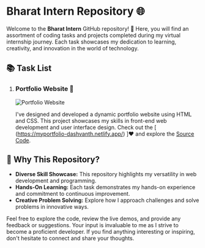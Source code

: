 # Bharat Intern Repository 🌐

Welcome to the **Bharat Intern** GitHub repository! 🚀 Here, you will find an assortment of coding tasks and projects completed during my virtual internship journey. Each task showcases my dedication to learning, creativity, and innovation in the world of technology.

## 📚 Task List

1. ### Portfolio Website 💼

   ![Portfolio Website](link_to_portfolio_screenshot.png)
   
   I've designed and developed a dynamic portfolio website using HTML and CSS. This project showcases my skills in front-end web development and user interface design. Check out the [ (https://myportfolio-dashvanth.netlify.app/) ]❤️
and explore the [Source Code](link_to_portfolio_source_code).


## 🎉 Why This Repository?

- **Diverse Skill Showcase:** This repository highlights my versatility in web development and programming.
- **Hands-On Learning:** Each task demonstrates my hands-on experience and commitment to continuous improvement.
- **Creative Problem Solving:** Explore how I approach challenges and solve problems in innovative ways.

Feel free to explore the code, review the live demos, and provide any feedback or suggestions. Your input is invaluable to me as I strive to become a proficient developer. If you find anything interesting or inspiring, don't hesitate to connect and share your thoughts.
